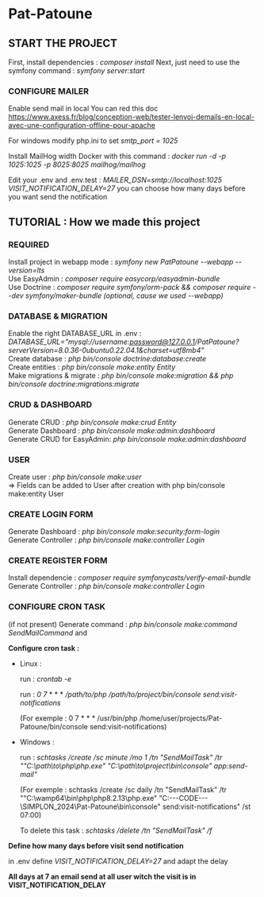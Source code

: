 # Pat-Patoune  

## START THE PROJECT
First, install dependencies : *composer install*
Next, just need to use the symfony command : *symfony server:start*

### CONFIGURE MAILER 
Enable send mail in local
You can red this doc https://www.axess.fr/blog/conception-web/tester-lenvoi-demails-en-local-avec-une-configuration-offline-pour-apache

For windows modify php.ini to set *smtp_port = 1025*

Install MailHog width Docker with this command : *docker run -d -p 1025:1025 -p 8025:8025 mailhog/mailhog*

Edit your .env and .env.test :
*MAILER_DSN=smtp://localhost:1025*
*VISIT_NOTIFICATION_DELAY=27*  you can choose how many days before you want send the notification

## TUTORIAL : How we made this project  

### REQUIRED  
Install project in webapp mode : *symfony new PatPatoune --webapp --version=lts*  
Use EasyAdmin : *composer require easycorp/easyadmin-bundle*  
Use Doctrine : *composer require symfony/orm-pack && composer require --dev symfony/maker-bundle (optional, cause we used --webapp)*  

### DATABASE & MIGRATION  
Enable the right DATABASE_URL in .env : *DATABASE_URL="mysql://username:password@127.0.0.1/PatPatoune?serverVersion=8.0.36-0ubuntu0.22.04.1&charset=utf8mb4"*  
Create database : *php bin/console doctrine\:database\:create*  
Create entities : *php bin/console make:entity Entity*  
Make migrations & migrate : *php bin/console make:migration && php bin/console doctrine\:migrations\:migrate*  

### CRUD & DASHBOARD  
Generate CRUD : *php bin/console make:crud Entity*  
Generate Dashboard : *php bin/console make\:admin\:dashboard*  
Generate CRUD for EasyAdmin: *php bin/console make\:admin\:dashboard*  


### USER  
Create user : *php bin/console make:user*  
  => Fields can be added to User after creation with php bin/console make:entity User  

### CREATE LOGIN FORM  
Generate Dashboard :  *php bin/console make:security:form-login*  
Generate Controller : *php bin/console make:controller Login*  

### CREATE REGISTER FORM  
Install dependencie : *composer require symfonycasts/verify-email-bundle*  
Generate Controller : *php bin/console make:controller Login*  

### CONFIGURE CRON TASK

(if not present) Generate command : *php bin/console make:command SendMailCommand* and

**Configure cron task :**
 - Linux :

    run : *crontab -e*

    run : *0 7* * * * */path/to/php /path/to/project/bin/console send:visit-notifications*
    
    (For exemple : 0 7 * * * /usr/bin/php /home/user/projects/Pat-Patoune/bin/console send:visit-notifications)


 - Windows :

    run : *schtasks /create /sc minute /mo 1 /tn "SendMailTask" /tr "\"C:\path\to\php\php.exe\" \"C:\path\to\project\bin\console\" app:send-mail"*

    (For exemple : schtasks /create /sc daily /tn "SendMailTask" /tr "\"C:\wamp64\bin\php\php8.2.13\php.exe\" \"C:\---CODE---\SIMPLON_2024\Pat-Patoune\bin\console\" send:visit-notifications" /st 07:00)

    To delete this task : *schtasks /delete /tn "SendMailTask" /f*


**Define how many days before visit send notification**

in .env define *VISIT_NOTIFICATION_DELAY=27* and adapt the delay


**All days at 7 an email send at all user witch the visit is in VISIT_NOTIFICATION_DELAY**

